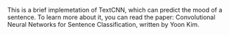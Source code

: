 This is a brief implemetation of TextCNN, which can predict the mood of a sentence.
To learn more about it, you can read the paper: Convolutional Neural Networks for Sentence Classification, written by Yoon Kim.
